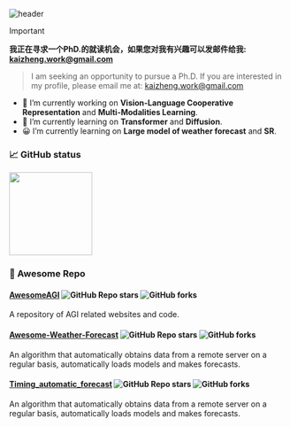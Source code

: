 <!-- ![header](https://capsule-render.vercel.app/api?type=waving&color=gradient&height=170&section=header&text=ℋ𝒾,%20ℐ'𝓂%20 Shrimponthekeyboard~🌱&fontColor=ffffff&fontSize=35&animation=fadeIn&fontAlignY=30&desc=🌼𝔅𝔢𝔱𝔱𝔢𝔯%20𝔩𝔞𝔱𝔢%20𝔱𝔥𝔞𝔫%20𝔫𝔢𝔳𝔢𝔯!🌼&descAlignY=55&descAlign=85)

[![Typing SVG](https://readme-typing-svg.herokuapp.com?font=DynaPuff&size=25&pause=2000&color=9EAB78&center=true&vCenter=true&multiline=true&width=800&height=45&lines=Hi+ALL(%E0%B7%86%60%EA%92%B3%C2%B4%E0%B7%86))](https://git.io/typing-svg)

[![Typing SVG](https://readme-typing-svg.herokuapp.com?font=DynaPuff&size=15&pause=2000&color=9EAB78&center=true&vCenter=true&multiline=true&width=800&height=35&lines=%F0%9F%8C%BCBetter+late+than+never!%F0%9F%8C%BC)](https://git.io/typing-svg)

-->

![header](https://capsule-render.vercel.app/api?type=waving&color=gradient&height=110&section=header&text=ℋ𝒾,%20ℐ'𝓂%20Mantis%20Shrimp~🌱&fontColor=ffffff&fontSize=30&animation=fadeIn&fontAlignY=25)

> [!IMPORTANT]
> 
> **我正在寻求一个PhD.的就读机会，如果您对我有兴趣可以发邮件给我: <a href = "mailto: kaizheng.work@gmail.com">kaizheng.work@gmail.com</a>**
> > I am seeking an opportunity to pursue a Ph.D. If you are interested in my profile, please email me at: kaizheng.work@gmail.com

- 🌻 I’m currently working on **Vision-Language Cooperative Representation** and **Multi-Modalities Learning**.
- 🤔 I’m currently learning on **Transformer** and **Diffusion**.
- 😀 I’m currently learning on **Large model of weather forecast** and **SR**.

### 📈 GitHub status

<a href="https://github.com/zhengkai15">
    <img align="center" height="150px" src="https://github-readme-stats.vercel.app/api?username=zhengkai15&hide=contribs,issues&theme=rose&show_icons=true&rank_icon=github" />
</a>

<!-- <p align="center">
  <img alig src="https://github-profile-trophy.vercel.app/?username=zhengkai15&column=8&rank=SSS,SS,S,AAA,AA,A,B,C" />
</p> -->

### 🍬 Awesome Repo
#### [AwesomeAGI](https://github.com/zhengkai15/AwesomeAGI)  ![GitHub Repo stars](https://img.shields.io/github/stars/zhengkai15/AwesomeAGI?style=social) ![GitHub forks](https://img.shields.io/github/forks/zhengkai15/AwesomeAGI?style=social)

A repository of AGI related websites and code.


#### [Awesome-Weather-Forecast](https://github.com/zhengkai15/Awesome-Weather-Forecast)  ![GitHub Repo stars](https://img.shields.io/github/stars/zhengkai15/Awesome-Weather-Forecast?style=social) ![GitHub forks](https://img.shields.io/github/forks/zhengkai15/Awesome-Weather-Forecast?style=social)

An algorithm that automatically obtains data from a remote server on a regular basis, automatically loads models and makes forecasts.

#### [Timing_automatic_forecast](https://github.com/zhengkai15/Timing_automatic_forecast)  ![GitHub Repo stars](https://img.shields.io/github/stars/zhengkai15/Timing_automatic_forecast?style=social) ![GitHub forks](https://img.shields.io/github/forks/zhengkai15/Timing_automatic_forecast?style=social)

An algorithm that automatically obtains data from a remote server on a regular basis, automatically loads models and makes forecasts.

<!--
https://zhuanlan.zhihu.com/p/593714446
https://www.webfx.com/tools/emoji-cheat-sheet/
https://github.com/anuraghazra/github-readme-stats/blob/master/docs/readme_cn.md
https://rahuldkjain.github.io/gh-profile-readme-generator/
https://github.com/ryo-ma/github-profile-trophy/blob/master/README.md
https://simpleicons.org/
-->
